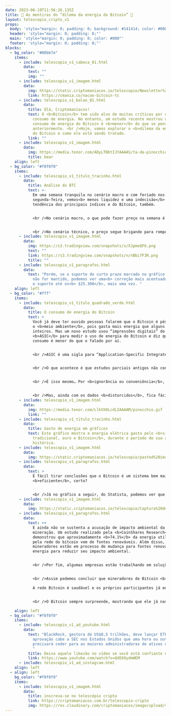 ```yaml
---
date: 2023-06-19T11:56:26.135Z
title: 🤥 As mentiras do “dilema da energia do Bitcoin” 🤥
layout: telescopio_cripto_v1
props:
  body: 'style="margin: 0; padding: 0; background: #141414; color: #000"'
  header: 'style="margin: 0; padding: 0;"'
  main: 'style="margin: 0; padding: 0; color: #000"'
  footer: 'style="margin: 0; padding: 0;"'
blocks:
  - bg_color: "#00bb7e"
    items:
      - include: telescopio_v1_cabeca_01.html
        data:
          text: ""
          img: ""
      - include: telescopio_v1_imagem.html
        data:
          img: https://static.criptomaniacos.io/telescopio/Newsletter%20-%20Copia%202.png
          link: https://cmania.co/nacao-bitcoin-tc
      - include: telescopio_v1_balao_01.html
        data:
          title: Olá, Criptomaníacos!
          text: O <b>Bitcoin</b> tem sido alvo de muitas críticas por causa do seu alto
            consumo de energia. No entanto, um estudo recente mostrou que o
            consumo de energia do Bitcoin é <b>menor</b> do que se pensava
            anteriormente. <br />Hoje, vamos explorar o <b>dilema da energia</b>
            do Bitcoin e como ele está sendo tratado.
          link: ""
      - include: telescopio_v1_imagem.html
        data:
          img: https://media.tenor.com/ADyLTNbtIJYAAAAS/ta-da-pinocchio.gif
          title: bear
    align: left
  - bg_color: "#f0f0f0"
    items:
      - include: telescopio_v1_titulo_tracinho.html
        data:
          title: Análise do BTC
          text: >-
            Em uma semana tranquila no cenário macro e com feriado nos EUA nesta
            segunda-feira, vemos<b> menos liquidez e uma indecisão</b> quanto a
            tendência dos principais índices e do Bitcoin, também. 


            <br />No cenário macro, o que pode fazer preço na semana é a sabatina de dirigentes do FED, especialmente do Jerome Powell na câmara do senado americano para falar sobre os <b>próximos passos da política monetária</b>. 


            <br />No cenário técnico, o preço segue brigando para romper resistências de curto prazo que, enquanto não forem superadas, esperamos pela continuação do processo de correção, sendo que, nos próximos dias, o Bitcoin pode ficar negociando entre <b>$26.800 e $26.200</b>. 
      - include: telescopio_v1_imagem.html
        data:
          img: https://s3.tradingview.com/snapshots/x/XJpmeQF6.png
          text: ""
          link: https://s3.tradingview.com/snapshots/n/nBbifF3R.png
          title: ""
      - include: telescopio_v1_paragrafos.html
        data:
          text: "Porém, se o suporte do curto prazo marcado no gráfico com a linha amarela
            não for mantido, podemos ver uma<b> correção mais acentuada</b> até
            o suporte até os<b> $25.300</b>, mais uma vez. "
    align: left
  - bg_color: "#fff"
    items:
      - include: telescopio_v1_titulo_quadrado_verde.html
        data:
          title: O consumo de energia do Bitcoin
          text: >
            Você já deve ter ouvido pessoas falarem que o Bitcoin é péssimo para
            o <b>meio ambiente</b>, pois gasta mais energia que alguns países
            inteiros. Mas um novo estudo usou “impressões digitais” do modelo
            <b>ASIC</b> para medir o uso de energia do Bitcoin e diz que o
            consumo é menor do que o falado por aí. 


            <br />ASIC é uma sigla para “Application-Specific Integrated Circuit” ou “Circuito Integrado de Aplicação Específica”, em português. É um tipo de <b>chip</b> que é projetado para executar uma tarefa específica. Existem, assim, <b>modelos próprios para a mineração</b>.


            <br />O que acontece é que estudos parciais antigos não consideraram que a tecnologia evoluiu e que as ASICs mais populares hoje em dia são <b>muito mais eficientes</b>. Assim, a diferença entre os cálculos antigos para o gasto real pode ter uma variação de 16%... essa é a conclusão da <b>Coin Metrics</b>.


            <br />É isso mesmo… Por <b>ignorância ou conveniência</b>, durante muito tempo tem se jogado o gasto energético da rede Bitcoin para cima.


            <br />Mas, ainda com os dados <b>distorcidos</b>, fica fácil ver como há apenas uma narrativa para fingir que o Bitcoin é ruim.
      - include: telescopio_v1_imagem.html
        data:
          img: https://media.tenor.com/LlkVX0LcdLIAAAAM/pinocchio.gif
          link: ""
      - include: telescopio_v1_titulo_tracinho.html
        data:
          title: Gasto de energia em gráficos
          text: Este gráfico mostra a energia elétrica gasta pelo <b>sistema bancário
            tradicional, ouro e Bitcoin</b>, durante o período de sua alta
            histórica.
      - include: telescopio_v1_imagem.html
        data:
          img: https://static.criptomaniacos.io/telescopio/pasted%20image%200.png
      - include: telescopio_v1_paragrafos.html
        data:
          text: >
            É fácil tirar conclusões que o Bitcoin é um sistema bem mais
            <b>eficiente</b>, certo?


            <br />Já no gráfico a seguir, do Statista, podemos ver que o gasto de energia do Bitcoin vem crescendo de forma <b>saudável</b>, e que os cálculos estimados dos anos entre 2020 e 2022 poderiam estar um pouco inflados, não acha?
      - include: telescopio_v1_imagem.html
        data:
          img: https://static.criptomaniacos.io/telescopio/Captura%20de%20Ecr%C3%A3%20(452).png
      - include: telescopio_v1_paragrafos.html
        data:
          text: >+
            E ainda não se sustenta a acusação de impacto ambiental da
            mineração. Um estudo realizado pela <b>CoinShares Research</b>
            demonstrou que aproximadamente <b>74.1%</b> da energia utilizada
            pela rede do bitcoin vem de fontes renováveis. Além disso, muitos
            mineradores estão em processo de mudança para fontes renováveis ​​de
            energia para reduzir seu impacto ambiental.


            <br />Por fim, algumas empresas estão trabalhando em soluções para reduzir o consumo de energia da mineração de Bitcoin, como a <b>criação de novos algoritmos mais eficientes</b>.


            <br />Assim podemos concluir que mineradores de Bitcoin <b>não são destruidores do meio ambiente</b> em busca de dinheiro acima de tudo.

            A rede Bitcoin é saudável e os próprios participantes já entenderam que usar fontes renováveis é <b>lucrativo e mais correto</b>.


            <br />O Bitcoin sempre surpreende, mostrando que ele já nasceu <b>completo</b> desde sua concepção, concorda?

    align: left
  - bg_color: "#f0f0f0"
    items:
      - include: telescopio_v1_ad_youtube.html
        data:
          text: "BlackRock, gestora de US$8,5 trilhões, deve lançar ETF de Bitcoin. A
            aprovação cabe a SEC nos Estados Unidos que uma hora ou outra
            precisará ceder para as maiores administradoras de ativos do mundo.
            "
          title: Deixa aquele likezão no vídeo se você está confiante no BTC!
          link: https://www.youtube.com/watch?v=QdE69ydmWEM
      - include: telescopio_v1_ad_instagram.html
    align: left
  - align: left
    bg_color: "#f0f0f0"
    items:
      - include: telescopio_v1_imagem.html
        data:
          title: inscreva-se no telescópio cripto
          link: https://criptomaniacos.com.br/telescopio-cripto
          img: https://res.cloudinary.com/criptomaniacos/image/upload/v1662133224/telescopio/inscreva-se-telescopio.png
---
```

